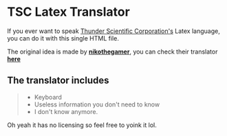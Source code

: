 # TSC Latex Translator
If you ever want to speak [Thunder Scientific Corporation's](https://www.roblox.com/games/7131355525) Latex language, you can do it with this single HTML file.

The original idea is made by **[nikothegamer](https://github.com/nikothegamer100)**, you can check their translator **[here](https://nikothegamer100.github.io/latex-language-translator/)**

## The translator includes
> - Keyboard
> - Useless information you don't need to know
> - I don't know anymore.

Oh yeah it has no licensing so feel free to yoink it lol.
